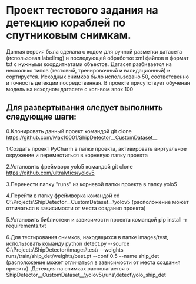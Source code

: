 # Проект тестового задания на детекцию кораблей по спутниковым снимкам. 
Данная версия была сделана с кодом для ручной разметки датасета (использовал labelImg) и последующей обработке xml файлов в 
формат txt с нужными коордитнатами объектов. Датасет разбивается на несколько типов (тестовый, тренировочный и валидационный) и сортируется.
Исходных снимков было использовано 50, соответсвенно и точность детекции посредственная. В проекте присутствует обученая модель на исходном датасете с кол-вом эпох 100

## Для развертывания следует выполнить следующие шаги:
0.Клонировать данный проект командой git clone https://github.com/Max10001/ShipDetector__CustomDataset__


1.Создать проект PyCharm в папке проекта, активировать виртуальное окружение и переместиться в корневую папку проекта

2.Установить фреймворк yolo5 командой git clone https://github.com/ultralytics/yolov5


3.Перенести папку "runs" из корневой папки проекта в папку yolo5


4.Перейти в папку фреймворка командой cd C:\Projects\ShipDetector__CustomDataset__\yolov5 
(расположение может отличаться в зависимости от места создания проекта)

5.Установить библиотеки и зависимости проекта командой pip install -r requirements.txt

6.Для тестирования снимков, находящихся в папке images/test, использовать команду python detect.py --source C:\Projects\ShipDetector\images\test\ --weights runs/train/ship_det/weights/best.pt --conf 0.5 --name ship_det
(расположение может отличаться в зависимости от места создания проекта). Детекция на снимках располагается в ShipDetector__CustomDataset__\yolov5\runs\detect\yolo_ship_det